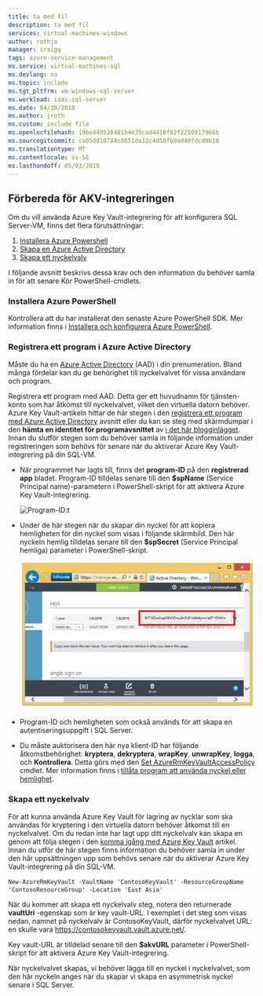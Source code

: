 ```yaml
---
title: ta med fil
description: ta med fil
services: virtual-machines-windows
author: rothja
manager: craigg
tags: azure-service-management
ms.service: virtual-machines-sql
ms.devlang: na
ms.topic: include
ms.tgt_pltfrm: vm-windows-sql-server
ms.workload: iaas-sql-server
ms.date: 04/30/2018
ms.author: jroth
ms.custom: include file
ms.openlocfilehash: 19be449528481b4e35cad4418f82f2250917966b
ms.sourcegitcommit: ca05dd10784c0651da12c4d58fb9ad40fdcd9b10
ms.translationtype: MT
ms.contentlocale: sv-SE
ms.lasthandoff: 05/03/2018
---
```

## <a name="prepare-for-akv-integration"></a>Förbereda för AKV-integreringen
Om du vill använda Azure Key Vault-integrering för att konfigurera SQL Server-VM, finns det flera förutsättningar: 

1. [Installera Azure Powershell](#install)
2. [Skapa en Azure Active Directory](#register)
3. [Skapa ett nyckelvalv](#createkeyvault)

I följande avsnitt beskrivs dessa krav och den information du behöver samla in för att senare Kör PowerShell-cmdlets.

### <a id="install"></a> Installera Azure PowerShell
Kontrollera att du har installerat den senaste Azure PowerShell SDK. Mer information finns i [Installera och konfigurera Azure PowerShell](/powershell/azureps-cmdlets-docs).

### <a id="register"></a> Registrera ett program i Azure Active Directory

Måste du ha en [Azure Active Directory](https://azure.microsoft.com/trial/get-started-active-directory/) (AAD) i din prenumeration. Bland många fördelar kan du ge behörighet till nyckelvalvet för vissa användare och program.

Registrera ett program med AAD. Detta ger ett huvudnamn för tjänsten-konto som har åtkomst till nyckelvalvet, vilket den virtuella datorn behöver. Azure Key Vault-artikeln hittar de här stegen i den [registrera ett program med Azure Active Directory](../articles/key-vault/key-vault-get-started.md#register) avsnitt eller du kan se steg med skärmdumpar i den **hämta en identitet för programavsnittet**  av [i det här blogginlägget](http://blogs.technet.com/b/kv/archive/2015/01/09/azure-key-vault-step-by-step.aspx). Innan du slutför stegen som du behöver samla in följande information under registreringen som behövs för senare när du aktiverar Azure Key Vault-integrering på din SQL-VM.

* När programmet har lagts till, finns det **program-ID** på den **registrerad app** bladet.
    Program-ID tilldelas senare till den **$spName** (Service Principal name)-parametern i PowerShell-skript för att aktivera Azure Key Vault-integrering.

   ![Program-ID:t](./media/virtual-machines-sql-server-akv-prepare/aad-application-id.png)

* Under de här stegen när du skapar din nyckel för att kopiera hemligheten för din nyckel som visas i följande skärmbild. Den här nyckeln hemlig tilldelas senare till den **$spSecret** (Service Principal hemliga) parameter i PowerShell-skript.

   ![AAD hemlighet](./media/virtual-machines-sql-server-akv-prepare/aad-sp-secret.png)

* Program-ID och hemligheten som också används för att skapa en autentiseringsuppgift i SQL Server.

* Du måste auktorisera den här nya klient-ID har följande åtkomstbehörighet: **kryptera**, **dekryptera**, **wrapKey**, **unwrapKey**, **logga**, och **Kontrollera**. Detta görs med den [Set AzureRmKeyVaultAccessPolicy](https://msdn.microsoft.com/library/azure/mt603625.aspx) cmdlet. Mer information finns i [tillåta program att använda nyckel eller hemlighet](../articles/key-vault/key-vault-get-started.md#authorize).

### <a id="createkeyvault"></a> Skapa ett nyckelvalv
För att kunna använda Azure Key Vault för lagring av nycklar som ska användas för kryptering i den virtuella datorn behöver åtkomst till en nyckelvalvet. Om du redan inte har lagt upp ditt nyckelvalv kan skapa en genom att följa stegen i den [komma igång med Azure Key Vault](../articles/key-vault/key-vault-get-started.md) artikel. Innan du utför de här stegen finns information du behöver samla in under den här uppsättningen upp som behövs senare när du aktiverar Azure Key Vault-integrering på din SQL-VM.

    New-AzureRmKeyVault -VaultName 'ContosoKeyVault' -ResourceGroupName 'ContosoResourceGroup' -Location 'East Asia'

När du kommer att skapa ett nyckelvalv steg, notera den returnerade **vaultUri** -egenskap som är key vault-URL. I exemplet i det steg som visas nedan, namnet på nyckelvalv är ContosoKeyVault, därför nyckelvalvet URL: en skulle vara https://contosokeyvault.vault.azure.net/.

Key vault-URL är tilldelad senare till den **$akvURL** parameter i PowerShell-skript för att aktivera Azure Key Vault-integrering.

När nyckelvalvet skapas, vi behöver lägga till en nyckel i nyckelvalvet, som den här nyckeln anges när du skapar vi skapa en asymmetrisk nyckel senare i SQL Server.
